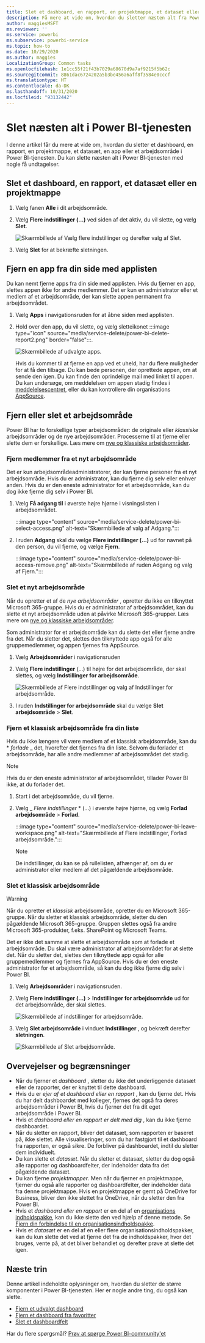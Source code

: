 ```yaml
---
title: Slet et dashboard, en rapport, en projektmappe, et datasæt eller et arbejdsområde
description: Få mere at vide om, hvordan du sletter næsten alt fra Power BI-tjenesten.
author: maggiesMSFT
ms.reviewer: ''
ms.service: powerbi
ms.subservice: powerbi-service
ms.topic: how-to
ms.date: 10/29/2020
ms.author: maggies
LocalizationGroup: Common tasks
ms.openlocfilehash: 1e1cc55f21f43b7029a68670d9a7af9215f5b62c
ms.sourcegitcommit: 8861dac6724202a5b3be456a6aff8f3584e0cccf
ms.translationtype: HT
ms.contentlocale: da-DK
ms.lasthandoff: 10/31/2020
ms.locfileid: "93132442"
---
```

# <a name="delete-almost-anything-in-the-power-bi-service"></a>Slet næsten alt i Power BI-tjenesten
I denne artikel får du mere at vide om, hvordan du sletter et dashboard, en rapport, en projektmappe, et datasæt, en app eller et arbejdsområde i Power BI-tjenesten. Du kan slette næsten alt i Power BI-tjenesten med nogle få undtagelser. 

## <a name="delete-a-dashboard-report-dataset-or-workbook"></a>Slet et dashboard, en rapport, et datasæt eller en projektmappe

1. Vælg fanen **Alle** i dit arbejdsområde.
1. Vælg **Flere indstillinger (...)** ved siden af det aktiv, du vil slette, og vælg **Slet**.

    ![Skærmbillede af Vælg flere indstillinger og derefter valg af Slet.](media/service-delete/power-bi-delete-dashboard.png)

1. Vælg **Slet** for at bekræfte sletningen.

## <a name="remove-an-app-from-your-app-list-page"></a>Fjern en app fra din side med applisten

Du kan nemt fjerne apps fra din side med applisten. Hvis du fjerner en app, slettes appen ikke for andre medlemmer. Det er kun en administrator eller et medlem af et arbejdsområde, der kan slette appen permanent fra arbejdsområdet.

1. Vælg **Apps** i navigationsruden for at åbne siden med applisten.
2. Hold over den app, du vil slette, og vælg sletteikonet :::image type="icon" source="media/service-delete/power-bi-delete-report2.png" border="false":::.

   ![Skærmbillede af udvalgte apps.](media/service-delete/power-bi-delete-app.png)

   Hvis du kommer til at fjerne en app ved et uheld, har du flere muligheder for at få den tilbage.  Du kan bede personen, der oprettede appen, om at sende den igen. Du kan finde den oprindelige mail med linket til appen. Du kan undersøge, om meddelelsen om appen stadig findes i [meddelelsescentret](../consumer/end-user-notification-center.md), eller du kan kontrollere din organisations [AppSource](../consumer/end-user-apps.md).

## <a name="remove-or-delete-a-workspace"></a>Fjern eller slet et arbejdsområde

Power BI har to forskellige typer arbejdsområder: de originale eller *klassiske* arbejdsområder og de nye arbejdsområder. Processerne til at fjerne eller slette dem er forskellige. Læs mere om [nye og klassiske arbejdsområder](../collaborate-share/service-new-workspaces.md).

### <a name="remove-members-from-a-new-workspace"></a>Fjern medlemmer fra et nyt arbejdsområde

Det er kun arbejdsområdeadministratorer, der kan fjerne personer fra et nyt arbejdsområde. Hvis du er administrator, kan du fjerne dig selv eller enhver anden. Hvis du er den eneste administrator for et arbejdsområde, kan du dog ikke fjerne dig selv i Power BI.

1. Vælg **Få adgang til** i øverste højre hjørne i visningslisten i arbejdsområdet.

    :::image type="content" source="media/service-delete/power-bi-select-access.png" alt-text="Skærmbillede af valg af Adgang.":::

1. I ruden **Adgang** skal du vælge **Flere indstillinger (...)** ud for navnet på den person, du vil fjerne, og vælge **Fjern**.

    :::image type="content" source="media/service-delete/power-bi-access-remove.png" alt-text="Skærmbillede af ruden Adgang og valg af Fjern.":::

### <a name="delete-a-new-workspace"></a>Slet et nyt arbejdsområde

Når du opretter et af de *nye arbejdsområder* , opretter du ikke en tilknyttet Microsoft 365-gruppe. Hvis du er administrator af arbejdsområdet, kan du slette et nyt arbejdsområde uden at påvirke Microsoft 365-grupper. Læs mere om [nye og klassiske arbejdsområder](../collaborate-share/service-new-workspaces.md).

Som administrator for et arbejdsområde kan du slette det eller fjerne andre fra det. Når du sletter det, slettes den tilknyttede app også for alle gruppemedlemmer, og appen fjernes fra AppSource. 

1. Vælg **Arbejdsområder** i navigationsruden

2. Vælg **Flere indstillinger** (...) til højre for det arbejdsområde, der skal slettes, og vælg **Indstillinger for arbejdsområde**.

    ![Skærmbillede af Flere indstillinger og valg af Indstillinger for arbejdsområde.](media/service-delete/power-bi-delete-workspace.png)

3. I ruden **Indstillinger for arbejdsområde** skal du vælge **Slet arbejdsområde** > **Slet**.

### <a name="remove-a-classic-workspace-from-your-list"></a>Fjern et klassisk arbejdsområde fra din liste

Hvis du ikke længere vil være medlem af et klassisk arbejdsområde, kan du * *_forlade_* _ det, hvorefter det fjernes fra din liste. Selvom du forlader et arbejdsområde, har alle andre medlemmer af arbejdsområdet det stadig.  

> [!NOTE]
> Hvis du er den eneste administrator af arbejdsområdet, tillader Power BI ikke, at du forlader det.
>

1. Start i det arbejdsområde, du vil fjerne.

2. Vælg _ *Flere indstillinger* * (...) i øverste højre hjørne, og vælg **Forlad arbejdsområde** > **Forlad**.

      :::image type="content" source="media/service-delete/power-bi-leave-workspace.png" alt-text="Skærmbillede af Flere indstillinger, Forlad arbejdsområde.":::

   > [!NOTE]
   > De indstillinger, du kan se på rullelisten, afhænger af, om du er administrator eller medlem af det pågældende arbejdsområde.
   >

### <a name="delete-a-classic-workspace"></a>Slet et klassisk arbejdsområde

> [!WARNING]
> Når du opretter et *klassisk* arbejdsområde, opretter du en Microsoft 365-gruppe. Når du sletter et klassisk arbejdsområde, sletter du den pågældende Microsoft 365-gruppe. Gruppen slettes også fra andre Microsoft 365-produkter, f.eks. SharePoint og Microsoft Teams.
> 

Det er ikke det samme at slette et arbejdsområde som at forlade et arbejdsområde. Du skal være administrator af arbejdsområdet for at slette det. Når du sletter det, slettes den tilknyttede app også for alle gruppemedlemmer og fjernes fra AppSource. Hvis du er den eneste administrator for et arbejdsområde, så kan du dog ikke fjerne dig selv i Power BI.

1. Vælg **Arbejdsområder** i navigationsruden.

2. Vælg **Flere indstillinger (...)**  > **Indstillinger for arbejdsområde** ud for det arbejdsområde, der skal slettes.

    ![Skærmbillede af indstillinger for arbejdsområde.](media/service-delete/power-bi-workspace-settings-classic.png)

3. Vælg **Slet arbejdsområde** i vinduet **Indstillinger** , og bekræft derefter **sletningen**.

    ![Skærmbillede af Slet arbejdsområde.](media/service-delete/power-bi-delete-classic-workspace.png)


## <a name="considerations-and-limitations"></a>Overvejelser og begrænsninger

- Når du fjerner et *dashboard* , sletter du ikke det underliggende datasæt eller de rapporter, der er knyttet til dette dashboard.
- Hvis du er *ejer af et dashboard eller en rapport* , kan du fjerne det. Hvis du har delt dashboardet med kolleger, fjernes det også fra deres arbejdsområder i Power BI, hvis du fjerner det fra dit eget arbejdsområde i Power BI.
- Hvis et *dashboard eller en rapport er delt med dig* , kan du ikke fjerne dashboardet.
- Når du sletter en rapport, bliver det datasæt, som rapporten er baseret på, ikke slettet.  Alle visualiseringer, som du har fastgjort til et dashboard fra rapporten, er også sikre. De forbliver på dashboardet, indtil du sletter dem individuelt.
- Du kan slette et *datasæt*. Når du sletter et datasæt, sletter du dog også alle rapporter og dashboardfelter, der indeholder data fra det pågældende datasæt.
- Du kan fjerne *projektmapper*. Men når du fjerner en projektmappe, fjerner du også alle rapporter og dashboardfelter, der indeholder data fra denne projektmappe. Hvis en projektmappe er gemt på OneDrive for Business, bliver den ikke slettet fra OneDrive, når du sletter den fra Power BI.
- Hvis et *dashboard eller en rapport* er en del af en [organisations indholdspakke](../collaborate-share/service-organizational-content-pack-disconnect.md), kan du ikke slette den ved hjælp af denne metode.  Se [Fjern din forbindelse til en organisationsindholdspakke](../collaborate-share/service-organizational-content-pack-disconnect.md).
- Hvis et *datasæt* er en del af en eller flere organisationsindholdspakker, kan du kun slette det ved at fjerne det fra de indholdspakker, hvor det bruges, vente på, at det bliver behandlet og derefter prøve at slette det igen.

## <a name="next-steps"></a>Næste trin

Denne artikel indeholdte oplysninger om, hvordan du sletter de større komponenter i Power BI-tjenesten. Her er nogle andre ting, du også kan slette.  

- [Fjern et udvalgt dashboard](../consumer/end-user-featured.md)
- [Fjern et dashboard fra favoritter](../consumer/end-user-favorite.md)
- [Slet et dashboardfelt](service-dashboard-edit-tile.md)

Har du flere spørgsmål? [Prøv at spørge Power BI-community'et](https://community.powerbi.com/)